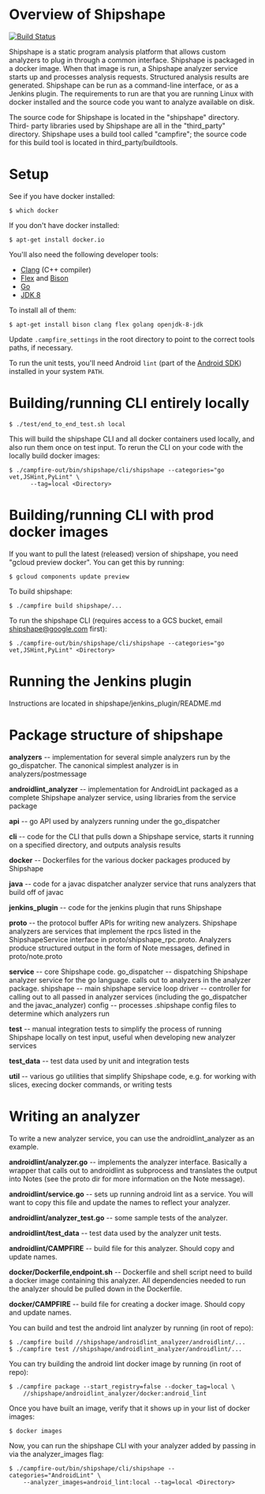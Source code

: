 # Overview of Shipshape #

[![Build Status](https://travis-ci.org/google/shipshape.svg?branch=master)](https://travis-ci.org/google/shipshape)

Shipshape is a static program analysis platform that allows custom analyzers to
plug in through a common interface. Shipshape is packaged in a docker image.
When that image is run, a Shipshape analyzer service starts up and processes
analysis requests. Structured analysis results are generated. Shipshape can be
run as a command-line interface, or as a Jenkins plugin. The requirements to run
are that you are running Linux with docker installed and the source code you want
to analyze available on disk.

The source code for Shipshape is located in the "shipshape" directory. Third-
party libraries used by Shipshape are all in the "third_party" directory.
Shipshape uses a build tool called "campfire"; the source code for this build
tool is located in third_party/buildtools.


# Setup #

See if you have docker installed:

`$ which docker`

If you don't have docker installed:

`$ apt-get install docker.io`

You'll also need the following developer tools:

* [Clang](http://llvm.org/releases/download.html) (C++ compiler)
* [Flex](http://flex.sourceforge.net/) and [Bison](https://www.gnu.org/software/bison/)
* [Go](http://golang.org/doc/install)
* [JDK 8](http://docs.oracle.com/javase/8/docs/technotes/guides/install/install_overview.html)

To install all of them:

`$ apt-get install bison clang flex golang openjdk-8-jdk`

Update `.campfire_settings` in the root directory to point to the correct tools paths, if necessary.

To run the unit tests, you'll need Android `lint` (part of the
[Android SDK](https://developer.android.com/sdk/index.html)) installed in your
system `PATH`.

# Building/running CLI entirely locally #

`$ ./test/end_to_end_test.sh local`

This will build the shipshape CLI and all docker containers used locally, and
also run them once on test input. To rerun the CLI on your code with the locally
build docker images:

```
$ ./campfire-out/bin/shipshape/cli/shipshape --categories="go vet,JSHint,PyLint" \
      --tag=local <Directory>
```


# Building/running CLI with prod docker images #

If you want to pull the latest (released) version of shipshape, you need
"gcloud preview docker". You can get this by running:

`$ gcloud components update preview`

To build shipshape:

`$ ./campfire build shipshape/...`

To run the shipshape CLI (requires access to a GCS bucket, email shipshape@google.com first):

`$ ./campfire-out/bin/shipshape/cli/shipshape --categories="go vet,JSHint,PyLint" <Directory>`


# Running the Jenkins plugin #

Instructions are located in shipshape/jenkins_plugin/README.md


# Package structure of shipshape #

**analyzers** -- implementation for several simple analyzers run by the
  go_dispatcher. The canonical simplest analyzer is in analyzers/postmessage

**androidlint_analyzer** -- implementation for AndroidLint packaged as a complete
  Shipshape analyzer service, using libraries from the service package

**api** -- go API used by analyzers running under the go_dispatcher

**cli** -- code for the CLI that pulls down a Shipshape service, starts it running
  on a specified directory, and outputs analysis results

**docker** -- Dockerfiles for the various docker packages produced by Shipshape

**java** -- code for a javac dispatcher analyzer service that runs analyzers that
  build off of javac

**jenkins_plugin** -- code for the jenkins plugin that runs Shipshape

**proto** -- the protocol buffer APIs for writing new analyzers. Shipshape analyzers
  are services that implement the rpcs listed in the ShipshapeService interface
  in proto/shipshape_rpc.proto. Analyzers produce structured output in the form
  of Note messages, defined in proto/note.proto

**service** -- core Shipshape code.
  go_dispatcher -- dispatching Shipshape analyzer service for the go language.
    calls out to analyzers in the analyzer package.
  shipshape -- main shipshape service loop
  driver -- controller for calling out to all passed in analyzer services
    (including the go_dispatcher and the javac_analyzer)
  config -- processes .shipshape config files to determine which analyzers run

**test** -- manual integration tests to simplify the process of running Shipshape 
  locally on test input, useful when developing new analyzer services

**test_data** -- test data used by unit and integration tests

**util** -- various go utilities that simplify Shipshape code, e.g. for working with
  slices, execing docker commands, or writing tests


# Writing an analyzer #

To write a new analyzer service, you can use the androidlint_analyzer as an example.

**androidlint/analyzer.go** -- implements the analyzer interface. Basically a wrapper
  that calls out to androidlint as subprocess and translates the output into Notes
  (see the proto dir for more information on the Note message).

**androidlint/service.go** -- sets up running android lint as a service. You will want
  to copy this file and update the names to reflect your analyzer.

**androidlint/analyzer_test.go** -- some sample tests of the analyzer.

**androidlint/test_data** -- test data used by the analyzer unit tests.

**androidlint/CAMPFIRE** -- build file for this analyzer. Should copy and update names.

**docker/Dockerfile,endpoint.sh** -- Dockerfile and shell script need to build a docker
  image containing this analyzer. All dependencies needed to run the analyzer should
  be pulled down in the Dockerfile.

**docker/CAMPFIRE** -- build file for creating a docker image. Should copy and update names.

You can build and test the android lint analyzer by running (in root of repo):
```
$ ./campfire build //shipshape/androidlint_analyzer/androidlint/...
$ ./campfire test //shipshape/androidlint_analyzer/androidlint/...
```

You can try building the android lint docker image by running (in root of repo):

```
$ ./campfire package --start_registry=false --docker_tag=local \
    //shipshape/androidlint_analyzer/docker:android_lint
```

Once you have built an image, verify that it shows up in your list of docker images:

`$ docker images`

Now, you can run the shipshape CLI with your analyzer added by passing in via the analyzer_images flag:

```
$ ./campfire-out/bin/shipshape/cli/shipshape --categories="AndroidLint" \
    --analyzer_images=android_lint:local --tag=local <Directory>
```
